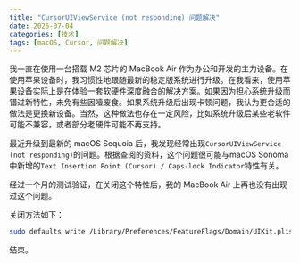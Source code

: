 ```yaml
---
title: "CursorUIViewService (not responding) 问题解决"
date: 2025-07-04
categories: [技术]
tags: [macOS, Cursor, 问题解决]
---
```


我一直在使用一台搭载 M2 芯片的 MacBook Air 作为办公和开发的主力设备。在使用苹果设备时，我习惯性地跟随最新的稳定版系统进行升级。在我看来，使用苹果设备实际上是在体验一套软硬件深度融合的解决方案。如果因为担心系统升级而错过新特性，未免有些因噎废食。如果系统升级后出现卡顿问题，我认为更合适的做法是更换新设备。当然，这种做法也存在一定风险，比如系统升级后某些老软件可能不兼容，或者部分老硬件可能不再支持。

最近升级到最新的 macOS Sequoia 后，我发现经常出现`CursorUIViewService (not responding)`的问题。根据查阅的资料，这个问题很可能与macOS Sonoma中新增的`Text Insertion Point (Cursor) / Caps-lock Indicator`特性有关。

经过一个月的测试验证，在关闭这个特性后，我的 MacBook Air 上再也没有出现过这个问题。

关闭方法如下：
```bash
sudo defaults write /Library/Preferences/FeatureFlags/Domain/UIKit.plist redesigned_text_cursor -dict-add Enabled -bool NO
```

结束。